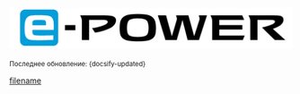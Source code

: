 <div class="home__logo">

![](assets/img/nissan_e_power_logo.png)

</div>

<small class="date_change">Последнее обновление: {docsify-updated}</small>

<div class="mobile_help">

[filename](_sidebar.md ':include')

</div>
